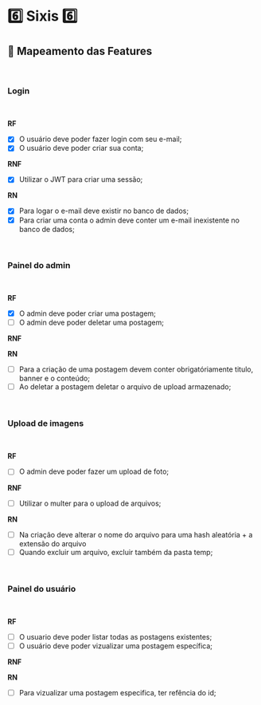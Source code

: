 # :six: Sixis :six:

## :memo: Mapeamento das Features

<br>

### Login

<br>

**RF**

-   [x] O usuário deve poder fazer login com seu e-mail;
-   [x] O usuário deve poder criar sua conta;

**RNF**

-   [x] Utilizar o JWT para criar uma sessão;

**RN**

-   [x] Para logar o e-mail deve existir no banco de dados;
-   [x] Para criar uma conta o admin deve conter um e-mail inexistente no banco de dados;

<br>

### Painel do admin

<br>

**RF**

-   [x] O admin deve poder criar uma postagem;
-   [ ] O admin deve poder deletar uma postagem;

**RNF**

**RN**

-   [ ] Para a criação de uma postagem devem conter obrigatóriamente titulo, banner e o conteúdo;
-   [ ] Ao deletar a postagem deletar o arquivo de upload armazenado;

<br>

### Upload de imagens

<br>

**RF**

-   [ ] O admin deve poder fazer um upload de foto;

**RNF**

-   [ ] Utilizar o multer para o upload de arquivos;

**RN**

-   [ ] Na criação deve alterar o nome do arquivo para uma hash aleatória + a extensão do arquivo
-   [ ] Quando excluir um arquivo, excluir também da pasta temp;

<br>

### Painel do usuário

<br>

**RF**

-   [ ] O usuario deve poder listar todas as postagens existentes;
-   [ ] O usuário deve poder vizualizar uma postagem específica;

**RNF**

**RN**

-   [ ] Para vizualizar uma postagem especifica, ter refência do id;
